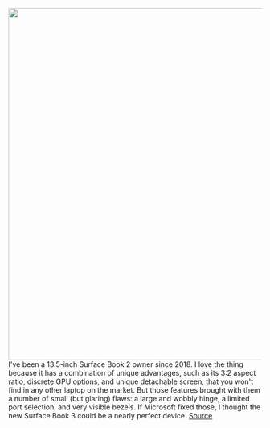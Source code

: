 <img src='https://cdn0.vox-cdn.com/hermano/verge/product/image/9331/8FD4FC4D-3BA0-4B24-8E85-13A94837937F.jpeg' width='700px' /><br/>
I've been a 13.5-inch Surface Book 2 owner since 2018. I love the thing because it has a combination of unique advantages, such as its 3:2 aspect ratio, discrete GPU options, and unique detachable screen, that you won't find in any other laptop on the market. But those features brought with them a number of small (but glaring) flaws: a large and wobbly hinge, a limited port selection, and very visible bezels. If Microsoft fixed those, I thought the new Surface Book 3 could be a nearly perfect device.
<a href='https://www.theverge.com/21271796/microsoft-surface-book-3-review-price-specs-features-13-5-screen'> Source <a/>